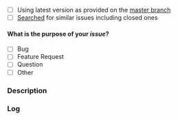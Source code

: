 <!--
Please follow the guide below

- You will be asked some questions and requested to provide some information, please read them CAREFULLY and answer honestly
- Put an `x` into all the boxes [ ] relevant to your *issue* (like that [x])
- Use *Preview* tab to see how your issue will actually look like
-->

- [ ] Using latest version as provided on the [master branch](https://github.com/dewanshrawat15/Mailing-Script/tree/master)
- [ ] [Searched](https://github.com/dewanshrawat15/Mailing-Script/issues?utf8=%E2%9C%93&q=is%3Aissue) for similar issues including closed ones

#### What is the purpose of your *issue*?
- [ ] Bug
- [ ] Feature Request
- [ ] Question
- [ ] Other

### Description
<!-- Provide as much information possible and whatever you have tried below -->


### Log
<!-- Run the script with `--log-level=DEBUG` and paste the output below-->
